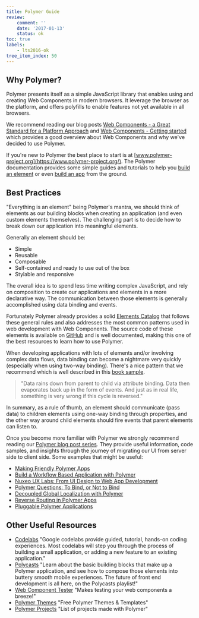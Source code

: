 ```yaml
---
title: Polymer Guide
review:
    comment: ''
    date: '2017-01-13'
    status: ok
toc: true
labels:
    - lts2016-ok
tree_item_index: 50
---
```


## Why Polymer?

Polymer presents itself as a simple JavaScript library that enables using and creating Web Components in modern browsers. It leverage the browser as the platform, and offers polyfills to enable features not yet available in all browsers.

We recommend reading our blog posts [Web Components - a Great Standard for a Platform Approach](https://www.nuxeo.com/blog/web-components-a-great-standard-for-a-platform-approach/) and [Web Components - Getting started](https://www.nuxeo.com/blog/web-components-started/) which provides a good overview about Web Components and why we've decided to use Polymer.

If you're new to Polymer the best place to start is at [www.polymer-project.org](https://www.polymer-project.org/). The Polymer documentation provides some simple guides and tutorials to help you [build an element](https://www.polymer-project.org/1.0/start/first-element/intro) or even [build an app](https://www.polymer-project.org/1.0/start/toolbox/set-up) from the ground.

## Best Practices

"Everything is an element" being Polymer's mantra, we should think of elements as our building blocks when creating an application (and even custom elements themselves). The challenging part is to decide how to break down our application into meaningful elements.

Generally an element should be:

- Simple
- Reusable
- Composable
- Self-contained and ready to use out of the box
- Stylable and responsive

The overall idea is to spend less time writing complex JavaScript, and rely on composition to create our applications and elements in a more declarative way. The communication between those elements is generally accomplished using data binding and events.

Fortunately Polymer already provides a solid [Elements Catalog](https://elements.polymer-project.org/) that follows these general rules and also addresses the most common patterns used in web development with Web Components. The source code of these elements is available on [GitHub](https://github.com/PolymerElements) and is well documented, making this one of the best resources to learn how to use Polymer.

When developing applications with lots of elements and/or involving complex data flows, data binding can become a nightmare very quickly (especially when using two-way binding). There's a nice pattern that we recommend which is well described in this [book sample](http://patternsinpolymer.com/patterns_in_polymer_child_parent_sample_js.pdf).

> "Data rains down from parent to child via attribute binding. Data then evaporates back up in the form of events. And just as in real life, something is very wrong if this cycle is reversed."

In summary, as a rule of thumb, an element should communicate (pass data) to children elements using one-way binding through properties, and the other way around child elements should fire events that parent elements can listen to.

Once you become more familiar with Polymer we strongly recommend reading our [Polymer blog post series](https://www.nuxeo.com/blog/tag/polymer/). They provide useful information, code samples, and insights through the journey of migrating our UI from server side to client side. Some examples that might be useful:

 - [Making Friendly Polymer Apps](https://www.nuxeo.com/blog/making-friendly-polymer-apps/)
 - [Build a Workflow Based Application with Polymer](https://www.nuxeo.com/blog/build-a-workflow-based-application-with-polymer/)
 - [Nuxeo UX Labs: From UI Design to Web App Development](https://www.nuxeo.com/blog/nuxeo-ux-labs-from-design-to-web-app-development/)
 - [Polymer Questions: To Bind, or Not to Bind](https://www.nuxeo.com/blog/polymer-questions-to-bind-or-not-to-bind/)
 - [Decoupled Global Localization with Polymer](https://www.nuxeo.com/blog/decoupled-global-localization-with-polymer/)
 - [Reverse Routing in Polymer Apps](https://www.nuxeo.com/blog/reverse-routing-in-polymer-apps/)
 - [Pluggable Polymer Applications](https://www.nuxeo.com/blog/pluggable-polymer-applications/)

## Other Useful Resources

 - [Codelabs](https://codelabs.developers.google.com/polymer-summit)
 "Google codelabs provide guided, tutorial, hands-on coding experiences. Most codelabs will step you through the process of building a small application, or adding a new feature to an existing application."
 - [Polycasts](https://www.youtube.com/playlist?list=PLOU2XLYxmsII5c3Mgw6fNYCzaWrsM3sMN)
  "Learn about the basic building blocks that make up a Polymer application, and see how to compose those elements into buttery smooth mobile experiences. The future of front end development is all here, on the Polycasts playlist!"
 - [Web Component Tester](https://github.com/Polymer/web-component-tester)
 "Makes testing your web components a breeze!"
 - [Polymer Themes](https://polymerthemes.com/)
 "Free Polymer Themes & Templates"
 - [Polymer Projects](https://github.com/abdonrd/PolymerProjects)
 "List of projects made with Polymer"
